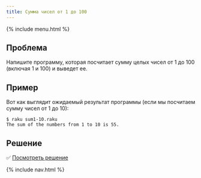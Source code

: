 ```yaml
---
title: Сумма чисел от 1 до 100
---
```


{% include menu.html %}

## Проблема

Напишите программу, которая посчитает сумму целых чисел от 1 до 100 (включая 1 и
100) и выведет ее.

## Пример

Вот как выглядит ожидаемый результат программы (если мы посчитаем сумму чисел от
1 до 10):

```console
$ raku sum1-10.raku
The sum of the numbers from 1 to 10 is 55.
```

## Решение

✅ [Посмотреть решение](solution)

{% include nav.html %}
